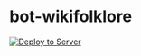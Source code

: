 # bot-wikifolklore
[![Deploy to Server](https://github.com/nokibsarkar/bot-wikifolklore/actions/workflows/deploy.yaml/badge.svg?branch=main&event=push)](https://github.com/nokibsarkar/bot-wikifolklore/actions/workflows/deploy.yaml)